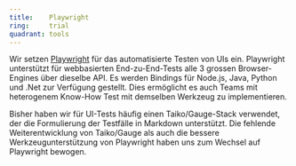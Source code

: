```yaml
---
title:    Playwright  
ring:     trial  
quadrant: tools
---
```


Wir setzen [Playwright][playwright] für das automatisierte Testen von UIs ein. Playwright unterstützt für webbasierten End-zu-End-Tests alle 3 grossen Browser-Engines über dieselbe API. Es werden Bindings für Node.js, Java, Python und .Net zur Verfügung gestellt. Dies ermöglicht es auch Teams mit heterogenem Know-How Test mit demselben Werkzeug zu implementieren.

Bisher haben wir für UI-Tests häufig einen Taiko/Gauge-Stack verwendet, der die Formulierung der Testfälle in Markdown unterstützt. Die fehlende Weiterentwicklung von Taiko/Gauge als auch die bessere Werkzeugunterstützung von Playwright haben uns zum Wechsel auf Playwright bewogen.

[playwright]: https://playwright.dev
